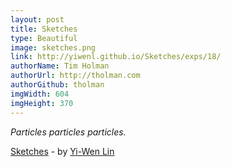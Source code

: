 ```yaml
---
layout: post
title: Sketches
type: Beautiful
image: sketches.png
link: http://yiwenl.github.io/Sketches/exps/18/
authorName: Tim Holman
authorUrl: http://tholman.com
authorGithub: tholman
imgWidth: 604
imgHeight: 370
---
```


_Particles particles particles._

[Sketches](http://yiwenl.github.io/Sketches/exps/18/) - by [Yi-Wen Lin](http://blog.bongiovi.tw/)
